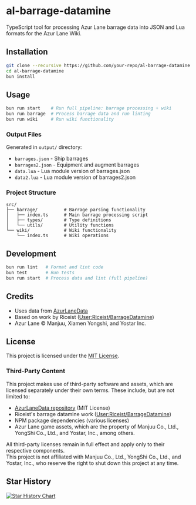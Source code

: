 # al-barrage-datamine

TypeScript tool for processing Azur Lane barrage data into JSON and Lua formats for the Azur Lane Wiki.

## Installation

```bash
git clone --recursive https://github.com/your-repo/al-barrage-datamine.git
cd al-barrage-datamine
bun install
```

## Usage

```bash
bun run start    # Run full pipeline: barrage processing + wiki
bun run barrage  # Process barrage data and run linting
bun run wiki     # Run wiki functionality
```

### Output Files

Generated in `output/` directory:
- `barrages.json` - Ship barrages
- `barrages2.json` - Equipment and augment barrages  
- `data.lua` - Lua module version of barrages.json
- `data2.lua` - Lua module version of barrages2.json

### Project Structure

```
src/
├── barrage/          # Barrage parsing functionality
│   ├── index.ts      # Main barrage processing script
│   ├── types/        # Type definitions
│   └── utils/        # Utility functions
└── wiki/             # Wiki functionality
    └── index.ts      # Wiki operations
```

## Development

```bash
bun run lint   # Format and lint code
bun test       # Run tests
bun run start  # Process data and lint (full pipeline)
```

## Credits

- Uses data from [AzurLaneData](https://github.com/MrLar/AzurLaneData)
- Based on work by Riceist ([User:Riceist/BarrageDatamine](https://azurlane.koumakan.jp/wiki/User:Riceist/BarrageDatamine))
- Azur Lane © Manjuu, Xiamen Yongshi, and Yostar Inc.

## License

This project is licensed under the [MIT License](LICENSE.md).

### Third-Party Content

This project makes use of third-party software and assets, which are licensed separately under their own terms. These include, but are not limited to:

- [AzurLaneData repository](https://github.com/MrLar/AzurLaneData) (MIT License)
- Riceist's barrage datamine work ([User:Riceist/BarrageDatamine](https://azurlane.koumakan.jp/wiki/User:Riceist/BarrageDatamine))
- NPM package dependencies (various licenses)
- Azur Lane game assets, which are the property of Manjuu Co., Ltd., YongShi Co., Ltd., and Yostar, Inc., among others.

All third-party licenses remain in full effect and apply only to their respective components.  
This project is not affiliated with Manjuu Co., Ltd., YongShi Co., Ltd., and Yostar, Inc., who reserve the right to shut down this project at any time.

## Star History

<a href="https://www.star-history.com/#azur-lane-ecgc/al-barrage-datamine&Date">
  <picture>
    <source media="(prefers-color-scheme: dark)" srcset="https://api.star-history.com/svg?repos=azur-lane-ecgc/al-barrage-datamine&type=Date&theme=dark" />
    <source media="(prefers-color-scheme: light)" srcset="https://api.star-history.com/svg?repos=azur-lane-ecgc/al-barrage-datamine&type=Date" />
    <img alt="Star History Chart" src="https://api.star-history.com/svg?repos=azur-lane-ecgc/al-barrage-datamine&type=Date" />
  </picture>
</a>
